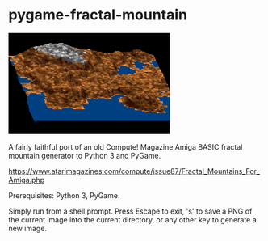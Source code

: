 # pygame-fractal-mountain

![fractal mountain image](/images/mountain-20211017-145237.png)

A fairly faithful port of an old Compute! Magazine Amiga BASIC fractal mountain generator to Python 3 and PyGame.

https://www.atarimagazines.com/compute/issue87/Fractal_Mountains_For_Amiga.php

Prerequisites: Python 3, PyGame.

Simply run from a shell prompt.  Press Escape to exit, 's' to save a PNG of the current image into the current directory, or any other key to generate a new image.
